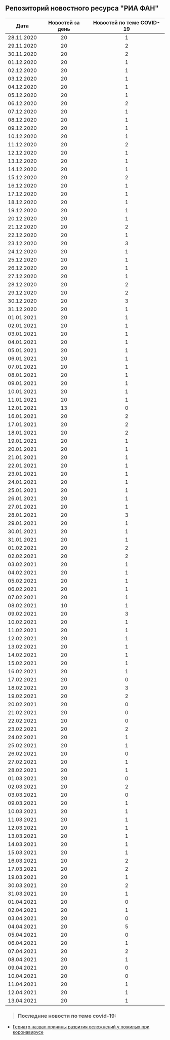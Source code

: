 ## Репозиторий новостного ресурса "РИА ФАН"
Дата| Новостей за день| Новостей по теме COVID-19
------- | :-----: | :-----: 
28.11.2020 | 20 | 1 
29.11.2020 | 20 | 2 
30.11.2020 | 20 | 2 
01.12.2020 | 20 | 1 
02.12.2020 | 20 | 1 
03.12.2020 | 20 | 1 
04.12.2020 | 20 | 1 
05.12.2020 | 20 | 1 
06.12.2020 | 20 | 2 
07.12.2020 | 20 | 1 
08.12.2020 | 20 | 1 
09.12.2020 | 20 | 1 
10.12.2020 | 20 | 1 
11.12.2020 | 20 | 2 
12.12.2020 | 20 | 1 
13.12.2020 | 20 | 1 
14.12.2020 | 20 | 1 
15.12.2020 | 20 | 2 
16.12.2020 | 20 | 1 
17.12.2020 | 20 | 1 
18.12.2020 | 20 | 1 
19.12.2020 | 20 | 1 
20.12.2020 | 20 | 1 
21.12.2020 | 20 | 2 
22.12.2020 | 20 | 1 
23.12.2020 | 20 | 3 
24.12.2020 | 20 | 1 
25.12.2020 | 20 | 1 
26.12.2020 | 20 | 1 
27.12.2020 | 20 | 1 
28.12.2020 | 20 | 2 
29.12.2020 | 20 | 2 
30.12.2020 | 20 | 3 
31.12.2020 | 20 | 1 
01.01.2021 | 20 | 1 
02.01.2021 | 20 | 1 
03.01.2021 | 20 | 1 
04.01.2021 | 20 | 1 
05.01.2021 | 20 | 1 
06.01.2021 | 20 | 1 
07.01.2021 | 20 | 1 
08.01.2021 | 20 | 1 
09.01.2021 | 20 | 1 
10.01.2021 | 20 | 1 
11.01.2021 | 20 | 1 
12.01.2021 | 13 | 0 
16.01.2021 | 20 | 2 
17.01.2021 | 20 | 2 
18.01.2021 | 20 | 2 
19.01.2021 | 20 | 1 
20.01.2021 | 20 | 1 
21.01.2021 | 20 | 1 
22.01.2021 | 20 | 1 
23.01.2021 | 20 | 1 
24.01.2021 | 20 | 1 
25.01.2021 | 20 | 1 
26.01.2021 | 20 | 1 
27.01.2021 | 20 | 1 
28.01.2021 | 20 | 3 
29.01.2021 | 20 | 1 
30.01.2021 | 20 | 1 
31.01.2021 | 20 | 1 
01.02.2021 | 20 | 2 
02.02.2021 | 20 | 2 
03.02.2021 | 20 | 1 
04.02.2021 | 20 | 1 
05.02.2021 | 20 | 1 
06.02.2021 | 20 | 1 
07.02.2021 | 20 | 1 
08.02.2021 | 10 | 1 
09.02.2021 | 20 | 3 
10.02.2021 | 20 | 1 
11.02.2021 | 20 | 1 
12.02.2021 | 20 | 1 
13.02.2021 | 20 | 1 
14.02.2021 | 20 | 1 
15.02.2021 | 20 | 1 
16.02.2021 | 20 | 1 
17.02.2021 | 20 | 0 
18.02.2021 | 20 | 3 
19.02.2021 | 20 | 2 
20.02.2021 | 20 | 0 
21.02.2021 | 20 | 0 
22.02.2021 | 20 | 0 
23.02.2021 | 20 | 2 
24.02.2021 | 20 | 1 
25.02.2021 | 20 | 1 
26.02.2021 | 20 | 0 
27.02.2021 | 20 | 1 
28.02.2021 | 20 | 1 
01.03.2021 | 20 | 0 
02.03.2021 | 20 | 2 
03.03.2021 | 20 | 0 
09.03.2021 | 20 | 1 
10.03.2021 | 20 | 1 
11.03.2021 | 20 | 1 
12.03.2021 | 20 | 1 
13.03.2021 | 20 | 1 
14.03.2021 | 20 | 1 
15.03.2021 | 20 | 1 
16.03.2021 | 20 | 2 
17.03.2021 | 20 | 2 
19.03.2021 | 20 | 1 
30.03.2021 | 20 | 2 
31.03.2021 | 20 | 1 
01.04.2021 | 20 | 0 
02.04.2021 | 20 | 1 
03.04.2021 | 20 | 0 
04.04.2021 | 20 | 5 
05.04.2021 | 20 | 0 
06.04.2021 | 20 | 1 
07.04.2021 | 20 | 2 
08.04.2021 | 20 | 1 
09.04.2021 | 20 | 0 
10.04.2021 | 20 | 0 
11.04.2021 | 20 | 1 
12.04.2021 | 20 | 1 
13.04.2021 | 20 | 1 

> ### Последние новости по теме covid-19:
+ [Гериатр назвал причины развития осложнений у пожилых при коронавирусе](https://riafan.ru/1423400-geriatr-nazval-prichiny-razvitiya-oslozhnenii-u-pozhilyh-pri-koronaviruse)
